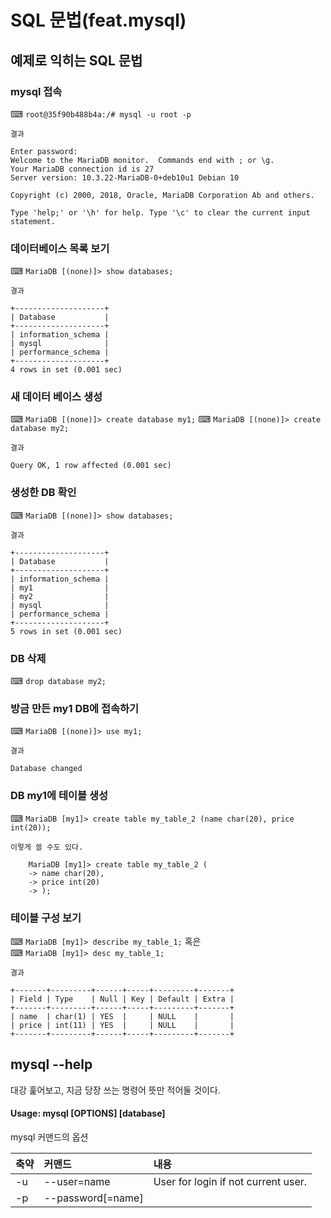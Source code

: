 # SQL 문법(feat.mysql)

## 예제로 익히는 SQL 문법

### **mysql 접속**
⌨ `root@35f90b488b4a:/# mysql -u root -p`

~~~
결과

Enter password:
Welcome to the MariaDB monitor.  Commands end with ; or \g.
Your MariaDB connection id is 27
Server version: 10.3.22-MariaDB-0+deb10u1 Debian 10

Copyright (c) 2000, 2018, Oracle, MariaDB Corporation Ab and others.

Type 'help;' or '\h' for help. Type '\c' to clear the current input statement.

~~~

### **데이터베이스 목록 보기**
⌨ `MariaDB [(none)]> show databases;`

~~~
결과

+--------------------+
| Database           |
+--------------------+
| information_schema |
| mysql              |
| performance_schema |
+--------------------+
4 rows in set (0.001 sec)
~~~

### **새 데이터 베이스 생성**
⌨ `MariaDB [(none)]> create database my1;`
⌨ `MariaDB [(none)]> create database my2;`

~~~
결과

Query OK, 1 row affected (0.001 sec)
~~~

### **생성한 DB 확인**
⌨ `MariaDB [(none)]> show databases;`
~~~
결과

+--------------------+
| Database           |
+--------------------+
| information_schema |
| my1                |
| my2                |
| mysql              |
| performance_schema |
+--------------------+
5 rows in set (0.001 sec)
~~~

### **DB 삭제**
⌨ `drop database my2;`

### **방금 만든 my1 DB에 접속하기**
⌨ `MariaDB [(none)]> use my1;`
~~~
결과

Database changed
~~~

### **DB my1에 테이블 생성**
⌨ `MariaDB [my1]> create table my_table_2 (name char(20), price int(20));`
~~~
이렇게 쓸 수도 있다.

    MariaDB [my1]> create table my_table_2 (
    -> name char(20),
    -> price int(20)
    -> );
~~~

### **테이블 구성 보기**
⌨ `MariaDB [my1]> describe my_table_1;` 혹은<br>
⌨ `MariaDB [my1]> desc my_table_1;`

~~~
결과

+-------+---------+------+-----+---------+-------+
| Field | Type    | Null | Key | Default | Extra |
+-------+---------+------+-----+---------+-------+
| name  | char(1) | YES  |     | NULL    |       |
| price | int(11) | YES  |     | NULL    |       |
+-------+---------+------+-----+---------+-------+
~~~












## mysql --help
대강 훑어보고, 지금 당장 쓰는 명령어 뜻만 적어둘 것이다.

#### Usage: mysql [OPTIONS] [database]

mysql 커맨드의 옵션

|축약|커맨드|내용|
|:---|:---|:---|
| -u | --user=name  |   User for login if not current user.|
| -p | --password[=name] | |

